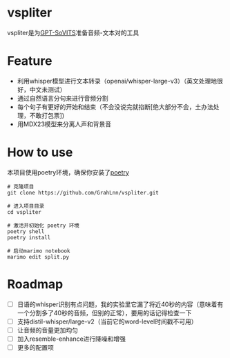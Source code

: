 # vspliter

vspliter是为[GPT-SoVITS](https://github.com/RVC-Boss/GPT-SoVITS)准备音频-文本对的工具

# Feature

- 利用whisper模型进行文本转录（openai/whisper-large-v3）（英文处理地很好，中文未测试）
- 通过自然语言分句来进行音频分割
- 每个句子有更好的开始和结束（不会没说完就掐断[绝大部分不会，土办法处理，不敢打包票])
- 用MDX23模型来分离人声和背景音

# How to use

本项目使用poetry环境，确保你安装了[poetry](https://python-poetry.org/docs/)

```
# 克隆项目
git clone https://github.com/GrahLnn/vspliter.git

# 进入项目目录
cd vspliter

# 激活并初始化 poetry 环境
poetry shell
poetry install

# 启动marimo notebook
marimo edit split.py
```

# Roadmap

- [ ] 日语的whisper识别有点问题，我的实验里它漏了将近40秒的内容（意味着有一个分割多了40秒的音频，但别的正常），要用的话记得检查一下
- [ ] 支持distil-whisper/large-v2（当前它的word-level时间戳不可用）
- [ ] 让音频的音量更加均匀
- [ ] 加入resemble-enhance进行降噪和增强
- [ ] 更多的配置项
